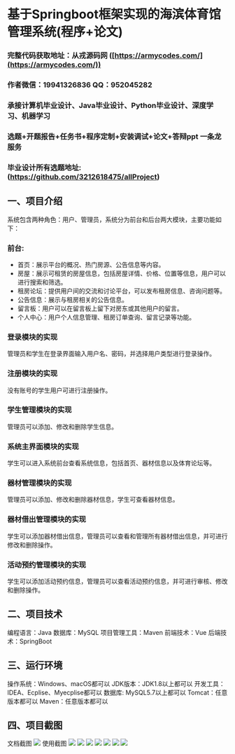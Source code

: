 基于Springboot框架实现的海滨体育馆管理系统(程序+论文)
=
###  完整代码获取地址：从戎源码网 ([https://armycodes.com/](https://armycodes.com/))
###  作者微信：19941326836  QQ：952045282 
###  承接计算机毕业设计、Java毕业设计、Python毕业设计、深度学习、机器学习
###  选题+开题报告+任务书+程序定制+安装调试+论文+答辩ppt 一条龙服务
###  毕业设计所有选题地址:(https://github.com/3212618475/allProject)


一、项目介绍
---
系统包含两种角色：用户、管理员，系统分为前台和后台两大模块，主要功能如下：

### 前台:
- 首页：展示平台的概况、热门房源、公告信息等内容。
- 房屋：展示可租赁的房屋信息，包括房屋详情、价格、位置等信息，用户可以进行搜索和筛选。
- 租房论坛：提供用户间的交流和讨论平台，可以发布租房信息、咨询问题等。
- 公告信息：展示与租房相关的公告信息。
- 留言板：用户可以在留言板上留下对房东或其他用户的留言。
- 个人中心：用户个人信息管理、租房订单查询、留言记录等功能。

### 登录模块的实现
管理员和学生在登录界面输入用户名、密码，并选择用户类型进行登录操作。

### 注册模块的实现
没有账号的学生用户可进行注册操作。

### 学生管理模块的实现
管理员可以添加、修改和删除学生信息。

### 系统主界面模块的实现
学生可以进入系统前台查看系统信息，包括首页、器材信息以及体育论坛等。

### 器材管理模块的实现
管理员可以添加、修改和删除器材信息，学生可查看器材信息。

### 器材借出管理模块的实现
学生可以添加器材借出信息，管理员可以查看和管理所有器材借出信息，并可进行修改和删除操作。

### 活动预约管理模块的实现
学生可以添加活动预约信息，管理员可以查看活动预约信息，并可进行审核、修改和删除操作。

二、项目技术
---
编程语言：Java
数据库：MySQL
项目管理工具：Maven
前端技术：Vue
后端技术：SpringBoot

三、运行环境
---
操作系统：Windows、macOS都可以
JDK版本：JDK1.8以上都可以
开发工具：IDEA、Ecplise、Myecplise都可以
数据库: MySQL5.7以上都可以
Tomcat：任意版本都可以
Maven：任意版本都可以

四、项目截图
---
文档截图
![](limage/1.png)
使用截图
![](image/1.png)
![](image/2.png)
![](image/3.png)
![](image/4.png)
![](image/5.png)
![](image/6.png)
![](image/7.png)


